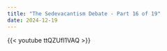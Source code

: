 ```yaml
---
title: "The Sedevacantism Debate - Part 16 of 19"
date: 2024-12-19
---
```


{{< youtube ttQZUfI1VAQ >}}

